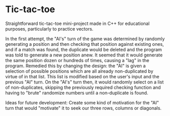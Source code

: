 # Tic-tac-toe

Straightforward tic-tac-toe mini-project made in C++ for educational purposes, particularly to practice vectors. 

In the first attempt, the "AI's" turn of the game was determined by randomly generating a position and then checking
that position against existing ones, and if a match was found, the duplicate would be deleted and the program
was told to generate a new position anew. It seemed that it would generate the same position dozen or hundreds of times, 
causing a "lag" in the program. Remedied this by changing the design: the "AI" is given a selection of possible positions
which are all already non-duplicated by virtue of in that list. This list is modified based on the user's input and the previous
"AI" turn. On the "AI's" turn then, it would randomly select on a list of non-duplicates, skipping the previously required
checking function and having to "brute" randomize numbers until a non-duplicate is found. 

Ideas for future development:
Create some kind of motivation for the "AI" turn that would "motivate" it to seek our three rows, columns or diagonals. 
